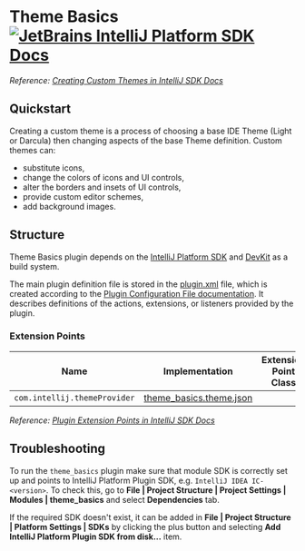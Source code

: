 # Theme Basics [![JetBrains IntelliJ Platform SDK Docs](https://jb.gg/badges/docs.svg)][docs]
*Reference: [Creating Custom Themes in IntelliJ SDK Docs][docs:themes]*

## Quickstart

Creating a custom theme is a process of choosing a base IDE Theme (Light or Darcula) then changing aspects of the base Theme definition.
Custom themes can:
- substitute icons,
- change the colors of icons and UI controls,
- alter the borders and insets of UI controls,
- provide custom editor schemes,
- add background images.

## Structure

Theme Basics plugin depends on the [IntelliJ Platform SDK][docs] and [DevKit][docs:devkit] as a build system.

The main plugin definition file is stored in the [plugin.xml][file:plugin.xml] file, which is created according to the [Plugin Configuration File documentation][docs:plugin.xml].
It describes definitions of the actions, extensions, or listeners provided by the plugin.

### Extension Points

| Name                         | Implementation                                          | Extension Point Class |
|------------------------------|---------------------------------------------------------|-----------------------|
| `com.intellij.themeProvider` | [theme_basics.theme.json][file:theme_basics.theme.json] |                       |

*Reference: [Plugin Extension Points in IntelliJ SDK Docs][docs:ep]*


[docs]: https://plugins.jetbrains.com/docs/intellij/
[docs:themes]: https://plugins.jetbrains.com/docs/intellij/themes-getting-started.html
[docs:ep]: https://plugins.jetbrains.com/docs/intellij/plugin-extensions.html
[docs:devkit]: https://plugins.jetbrains.com/docs/intellij/developing-themes.html
[docs:plugin.xml]: https://plugins.jetbrains.com/docs/intellij/plugin-configuration-file.html

[file:plugin.xml]: ./resources/META-INF/plugin.xml
[file:theme_basics.theme.json]: ./resources/theme_basics.theme.json

## Troubleshooting

To run the `theme_basics` plugin make sure that module SDK is correctly set up and points to IntelliJ Platform Plugin SDK, e.g. `IntelliJ IDEA IC-<version>`. To check this, go to **File | Project Structure | Project Settings | Modules | theme_basics** and select **Dependencies** tab.

If the required SDK doesn't exist, it can be added in **File | Project Structure | Platform Settings | SDKs** by clicking the plus button and selecting **Add IntelliJ Platform Plugin SDK from disk...** item.
